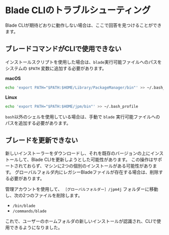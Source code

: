 # Blade CLIのトラブルシューティング

Blade CLIが期待どおりに動作しない場合は、ここで回答を見つけることができます。

<a name="the-blade-command-is-not-available-in-my-cli" />

## ブレードコマンドがCLIで使用できない

インストールスクリプトを使用した場合は、`blade`実行可能ファイルへのパスをシステムの `$PATH` 変数に追加する必要があります。

**macOS**

```bash
echo 'export PATH="$PATH:$HOME/Library/PackageManager/bin"' >> ~/.bash_profile
```

**Linux**

```bash
echo 'export PATH="$PATH:$HOME/jpm/bin"' >> ~/.bash_profile
```

`bash`以外のシェルを使用している場合は、手動で `blade` 実行可能ファイルへのパスを追加する必要があります。

## ブレードを更新できない

新しいインストーラーをダウンロードし、それを既存のバージョンの上にインストールして、Blade CLIを更新しようとした可能性があります。 この操作はサポートされておらず、マシンに2つの個別のインストールがある可能性があります。 グローバルフォルダ内にレガシーBladeファイルが存在する場合は、削除する必要があります。

管理アカウントを使用して、 `［グローバルフォルダー］/jpm4j` フォルダーに移動し、次の2つのファイルを削除します。

- `/bin/blade`
- `/commands/blade`

これで、ユーザーのホームフォルダの新しいインストールが認識され、CLIで使用できるようになりました。
